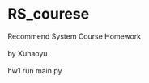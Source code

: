 # RS_courese
Recommend System Course Homework<br>  
											by Xuhaoyu<br>  
 hw1 run main.py <br>  
